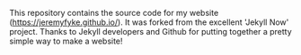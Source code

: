 This repository contains the source code for my website (https://jeremyfyke.github.io/).  It was forked from the excellent 'Jekyll Now' project.  Thanks to Jekyll developers and Github for putting together a pretty simple way to make a website!
